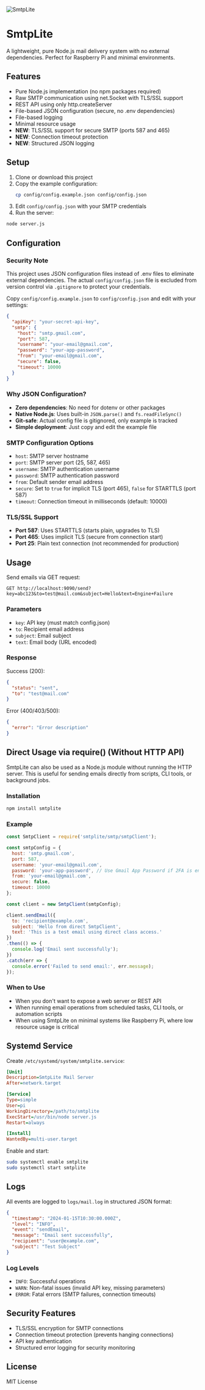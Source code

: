 ![SmtpLite](./assets/smtplite.png)

# SmtpLite

A lightweight, pure Node.js mail delivery system with no external dependencies. Perfect for Raspberry Pi and minimal environments.

## Features

- Pure Node.js implementation (no npm packages required)
- Raw SMTP communication using net.Socket with TLS/SSL support
- REST API using only http.createServer
- File-based JSON configuration (secure, no .env dependencies)
- File-based logging
- Minimal resource usage
- **NEW**: TLS/SSL support for secure SMTP (ports 587 and 465)
- **NEW**: Connection timeout protection
- **NEW**: Structured JSON logging

## Setup

1. Clone or download this project
2. Copy the example configuration:
   ```bash
   cp config/config.example.json config/config.json
   ```
3. Edit `config/config.json` with your SMTP credentials
4. Run the server:

```bash
node server.js
```

## Configuration

### Security Note
This project uses JSON configuration files instead of .env files to eliminate external dependencies. The actual `config/config.json` file is excluded from version control via `.gitignore` to protect your credentials.

Copy `config/config.example.json` to `config/config.json` and edit with your settings:

```json
{
  "apiKey": "your-secret-api-key",
  "smtp": {
    "host": "smtp.gmail.com",
    "port": 587,
    "username": "your-email@gmail.com",
    "password": "your-app-password",
    "from": "your-email@gmail.com",
    "secure": false,
    "timeout": 10000
  }
}
```

### Why JSON Configuration?
- **Zero dependencies**: No need for dotenv or other packages
- **Native Node.js**: Uses built-in `JSON.parse()` and `fs.readFileSync()`
- **Git-safe**: Actual config file is gitignored, only example is tracked
- **Simple deployment**: Just copy and edit the example file

### SMTP Configuration Options

- `host`: SMTP server hostname
- `port`: SMTP server port (25, 587, 465)
- `username`: SMTP authentication username
- `password`: SMTP authentication password
- `from`: Default sender email address
- `secure`: Set to `true` for implicit TLS (port 465), `false` for STARTTLS (port 587)
- `timeout`: Connection timeout in milliseconds (default: 10000)

### TLS/SSL Support

- **Port 587**: Uses STARTTLS (starts plain, upgrades to TLS)
- **Port 465**: Uses implicit TLS (secure from connection start)
- **Port 25**: Plain text connection (not recommended for production)

## Usage

Send emails via GET request:

```
GET http://localhost:9090/send?key=abc123&to=test@mail.com&subject=Hello&text=Engine+Failure
```

### Parameters

- `key`: API key (must match config.json)
- `to`: Recipient email address
- `subject`: Email subject
- `text`: Email body (URL encoded)

### Response

Success (200):
```json
{
  "status": "sent",
  "to": "test@mail.com"
}
```

Error (400/403/500):
```json
{
  "error": "Error description"
}
```

## Direct Usage via require() (Without HTTP API)

SmtpLite can also be used as a Node.js module without running the HTTP server. This is useful for sending emails directly from scripts, CLI tools, or background jobs.

### Installation
```bash
npm install smtplite
```

### Example
```javascript
const SmtpClient = require('smtplite/smtp/smtpClient');

const smtpConfig = {
  host: 'smtp.gmail.com',
  port: 587,
  username: 'your-email@gmail.com',
  password: 'your-app-password', // Use Gmail App Password if 2FA is enabled
  from: 'your-email@gmail.com',
  secure: false,
  timeout: 10000
};

const client = new SmtpClient(smtpConfig);

client.sendEmail({
  to: 'recipient@example.com',
  subject: 'Hello from direct SmtpClient',
  text: 'This is a test email using direct class access.'
})
.then(() => {
  console.log('Email sent successfully');
})
.catch(err => {
  console.error('Failed to send email:', err.message);
});
```

### When to Use
- When you don't want to expose a web server or REST API
- When running email operations from scheduled tasks, CLI tools, or automation scripts
- When using SmtpLite on minimal systems like Raspberry Pi, where low resource usage is critical

## Systemd Service

Create `/etc/systemd/system/smtplite.service`:

```ini
[Unit]
Description=SmtpLite Mail Server
After=network.target

[Service]
Type=simple
User=pi
WorkingDirectory=/path/to/smtplite
ExecStart=/usr/bin/node server.js
Restart=always

[Install]
WantedBy=multi-user.target
```

Enable and start:
```bash
sudo systemctl enable smtplite
sudo systemctl start smtplite
```

## Logs

All events are logged to `logs/mail.log` in structured JSON format:

```json
{
  "timestamp": "2024-01-15T10:30:00.000Z",
  "level": "INFO",
  "event": "sendEmail",
  "message": "Email sent successfully",
  "recipient": "user@example.com",
  "subject": "Test Subject"
}
```

### Log Levels

- `INFO`: Successful operations
- `WARN`: Non-fatal issues (invalid API key, missing parameters)
- `ERROR`: Fatal errors (SMTP failures, connection timeouts)

## Security Features

- TLS/SSL encryption for SMTP connections
- Connection timeout protection (prevents hanging connections)
- API key authentication
- Structured error logging for security monitoring

## License

MIT License
